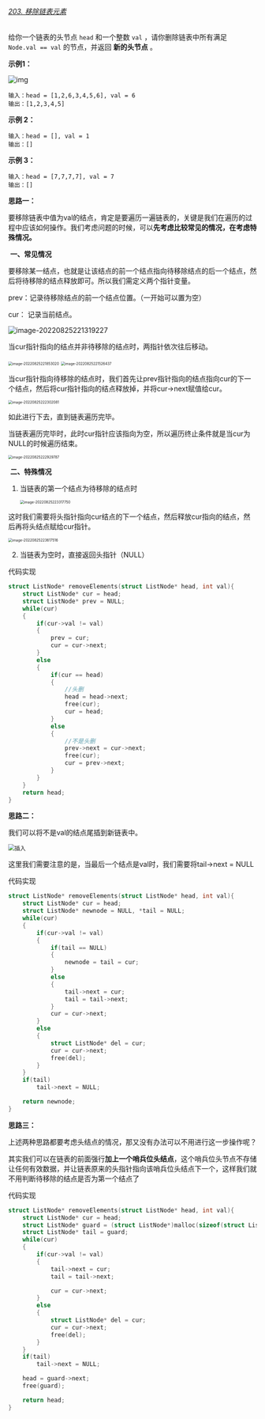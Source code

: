 ###### [203. 移除链表元素](https://leetcode.cn/problems/remove-linked-list-elements/)

给你一个链表的头节点 `head` 和一个整数 `val` ，请你删除链表中所有满足 `Node.val == val` 的节点，并返回 **新的头节点** 。

**示例1：**

![img](https://assets.leetcode.com/uploads/2021/03/06/removelinked-list.jpg)

```
输入：head = [1,2,6,3,4,5,6], val = 6
输出：[1,2,3,4,5]
```

**示例 2：**

```
输入：head = [], val = 1
输出：[]
```

**示例 3：**

```****
输入：head = [7,7,7,7], val = 7
输出：[]
```



**思路一：**

要移除链表中值为val的结点，肯定是要遍历一遍链表的，关键是我们在遍历的过程中应该如何操作。我们考虑问题的时候，可以**先考虑比较常见的情况，在考虑特殊情况。**

​	**一、常见情况**

​	要移除某一结点，也就是让该结点的前一个结点指向待移除结点的后一个结点，然后将待移除的结点释放即可。所以我们需定义两个指针变量。

prev：记录待移除结点的前一个结点位置。（一开始可以置为空）

cur： 记录当前结点。

![image-20220825221319227](C:\Users\wyt\AppData\Roaming\Typora\typora-user-images\image-20220825221319227.png)

当cur指针指向的结点并非待移除的结点时，两指针依次往后移动。

<img src="C:\Users\wyt\AppData\Roaming\Typora\typora-user-images\image-20220825221853020.png" alt="image-20220825221853020" style="zoom:50%;" />

<img src="C:\Users\wyt\AppData\Roaming\Typora\typora-user-images\image-20220825221526437.png" alt="image-20220825221526437" style="zoom:50%;" />

当cur指针指向待移除的结点时，我们首先让prev指针指向的结点指向cur的下一个结点，然后将cur指针指向的结点释放掉，并将cur->next赋值给cur。

<img src="C:\Users\wyt\AppData\Roaming\Typora\typora-user-images\image-20220825222302081.png" alt="image-20220825222302081" style="zoom:50%;" />

如此进行下去，直到链表遍历完毕。

当链表遍历完毕时，此时cur指针应该指向为空，所以遍历终止条件就是当cur为NULL的时候遍历结束。

<img src="C:\Users\wyt\AppData\Roaming\Typora\typora-user-images\image-20220825222929787.png" alt="image-20220825222929787" style="zoom:50%;" />

​	**二、特殊情况**

 1. 当链表的第一个结点为待移除的结点时

    <img src="C:\Users\wyt\AppData\Roaming\Typora\typora-user-images\image-20220825223317750.png" alt="image-20220825223317750" style="zoom:50%;" />

这时我们需要将头指针指向cur结点的下一个结点，然后释放cur指向的结点，然后再将头结点赋给cur指针。

<img src="C:\Users\wyt\AppData\Roaming\Typora\typora-user-images\image-20220825223617516.png" alt="image-20220825223617516" style="zoom: 50%;" />

2. 当链表为空时，直接返回头指针（NULL）

代码实现

```c
struct ListNode* removeElements(struct ListNode* head, int val){
    struct ListNode* cur = head;
    struct ListNode* prev = NULL;
    while(cur)
    {
        if(cur->val != val)
        {
            prev = cur;
            cur = cur->next;
        }
        else
        {
            if(cur == head)
            {
                //头删
                head = head->next;
                free(cur);
                cur = head;
            }
            else
            {
                //不是头删
                prev->next = cur->next;
                free(cur);
                cur = prev->next;
            }
        }
    }
    return head;
}
```

**思路二：**

我们可以将不是val的结点尾插到新链表中。

<img src="D:\ps\插入.gif" alt="插入" style="zoom:80%;" />

这里我们需要注意的是，当最后一个结点是val时，我们需要将tail->next = NULL

代码实现

```c
struct ListNode* removeElements(struct ListNode* head, int val){
    struct ListNode* cur = head;
    struct ListNode* newnode = NULL, *tail = NULL;
    while(cur)
    {
        if(cur->val != val)
        {
            if(tail == NULL)
            {
                newnode = tail = cur;
            }
            else
            {
                tail->next = cur;
                tail = tail->next;
            }
            cur = cur->next;
        }
        else
        {
            struct ListNode* del = cur;
            cur = cur->next;
            free(del);
        }
    }
    if(tail)
        tail->next = NULL;

    return newnode;
}
```



**思路三：**

上述两种思路都要考虑头结点的情况，那又没有办法可以不用进行这一步操作呢？

其实我们可以在链表的前面强行**加上一个哨兵位头结点**，这个哨兵位头节点不存储让任何有效数据，并让链表原来的头指针指向该哨兵位头结点下一个，这样我们就不用判断待移除的结点是否为第一个结点了

代码实现

```c
struct ListNode* removeElements(struct ListNode* head, int val){
    struct ListNode* cur = head;
    struct ListNode* guard = (struct ListNode*)malloc(sizeof(struct ListNode));
    struct ListNode* tail = guard;
    while(cur)
    {
        if(cur->val != val)
        {
            tail->next = cur;
            tail = tail->next;

            cur = cur->next;
        }
        else
        {
            struct ListNode* del = cur;
            cur = cur->next;
            free(del);
        }
    }
    if(tail)
        tail->next = NULL;

    head = guard->next;
    free(guard);

    return head;
}
```

